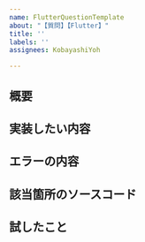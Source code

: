 ```yaml
---
name: FlutterQuestionTemplate
about: "【質問】【Flutter】"
title: ''
labels: ''
assignees: KobayashiYoh

---
```


## 概要

## 実装したい内容

## エラーの内容

## 該当箇所のソースコード

## 試したこと
